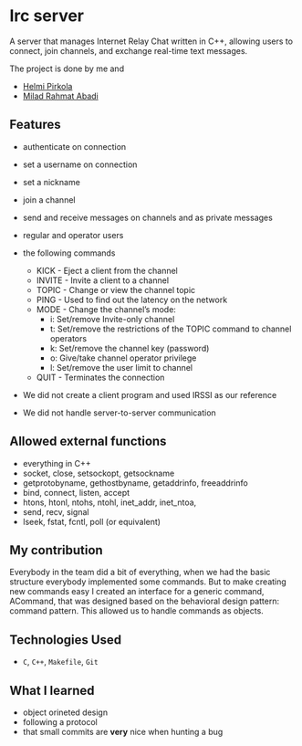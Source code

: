 # Irc server

A server that manages Internet Relay Chat written in C++, allowing users to connect, join channels, and exchange real-time text messages.  

The project is done by me and   
- [Helmi Pirkola](https://github.com/hpirkola)  
- [Milad Rahmat Abadi](https://github.com/miladrahmat)  

## Features

- authenticate on connection
- set a username on connection
- set a nickname
- join a channel
- send and receive messages on channels and as private messages
- regular and operator users
- the following commands
  - KICK - Eject a client from the channel
  - INVITE - Invite a client to a channel
  - TOPIC - Change or view the channel topic
  - PING - Used to find out the latency on the network
  - MODE - Change the channel’s mode:
    - i: Set/remove Invite-only channel
    - t: Set/remove the restrictions of the TOPIC command to channel operators
    - k: Set/remove the channel key (password)
    - o: Give/take channel operator privilege
    - l: Set/remove the user limit to channel
  - QUIT - Terminates the connection  

- We did not create a client program and used IRSSI as our reference
- We did not handle server-to-server communication

## Allowed external functions

- everything in C++
- socket, close, setsockopt, getsockname
- getprotobyname, gethostbyname, getaddrinfo, freeaddrinfo
- bind, connect, listen, accept
- htons, htonl, ntohs, ntohl, inet_addr, inet_ntoa,
- send, recv, signal
- lseek, fstat, fcntl, poll (or equivalent)

## My contribution

Everybody in the team did a bit of everything, when we had the basic structure everybody implemented some commands. But to make creating new commands easy I created an interface for a generic command, ACommand, that was designed based on the behavioral design pattern: command pattern. This allowed us to handle commands as objects.  

## Technologies Used

- `C`, `C++`, `Makefile`, `Git`

## What I learned

- object orineted design
- following a protocol
- that small commits are **very** nice when hunting a bug

